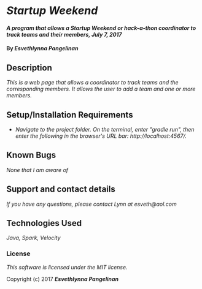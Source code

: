 # _Startup Weekend_

#### _A program that allows a Startup Weekend or hack-a-thon coordinator to track teams and their members, July 7, 2017_

#### By _**Esvethlynna Pangelinan**_

## Description

_This is a web page that allows a coordinator to track teams and the corresponding members.  It allows the user to add a team and one or more members._

## Setup/Installation Requirements

* _Navigate to the project folder.  On the terminal, enter "gradle run", then enter the following in the browser's URL bar: http://localhost:4567/._


## Known Bugs

_None that I am aware of_

## Support and contact details

_If you have any questions, please contact Lynn at esveth@aol.com_

## Technologies Used

_Java, Spark, Velocity_

### License

*This software is licensed under the MIT license.*

Copyright (c) 2017 **_Esvethlynna Pangelinan_**
